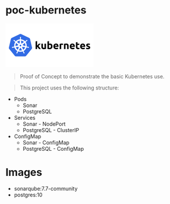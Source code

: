 # poc-kubernetes

![Alt text](svg/kubernetes.svg)

> Proof of Concept to demonstrate the basic Kubernetes use.

> This project uses the following structure:

- Pods
    - Sonar
    - PostgreSQL
- Services
    - Sonar - NodePort
    - PostgreSQL - ClusterIP
- ConfigMap
    - Sonar - ConfigMap
    - PostgreSQL - ConfigMap

# Images
- sonarqube:7.7-community
- postgres:10
